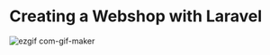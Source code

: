 # Creating a Webshop with Laravel

![ezgif com-gif-maker](https://user-images.githubusercontent.com/111639941/216830077-1396dfab-7b31-4d2c-ad8c-d7c8b7924115.gif)
